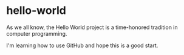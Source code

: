 # hello-world

As we all know, the Hello World project is a time-honored tradition in computer programming.

I'm learning how to use GitHub and hope this is a good start.
